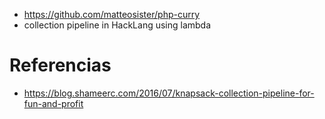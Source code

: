 - https://github.com/matteosister/php-curry
- collection pipeline in HackLang
using lambda


# Referencias

- https://blog.shameerc.com/2016/07/knapsack-collection-pipeline-for-fun-and-profit
